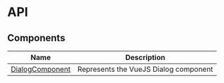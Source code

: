 # API

## Components

| Name | Description |
|------|-------------|
| [DialogComponent](./api-dialogComponent.html)| Represents the VueJS Dialog component|
